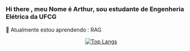 ### Hi there , meu Nome é Arthur, sou estudante de Engenheria Elétrica da UFCG
🌱 Atualmente estou aprendendo : RAG

<div align="center">
  
[![Top Langs](https://github-readme-stats.vercel.app/api/top-langs/?username=ArthurTaveira&layout=compact&theme=slateorange)](https://github.com/ArthurTaveira/github-readme-stats)

</div>
  
